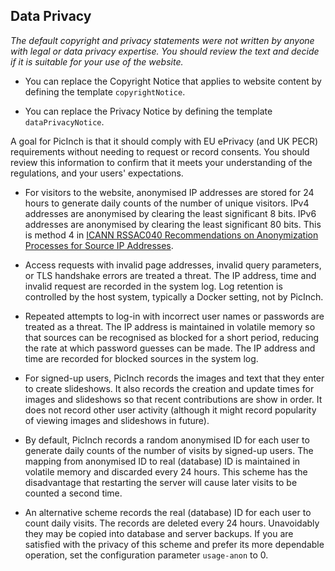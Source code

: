 ## Data Privacy
_The default copyright and privacy statements were not written by anyone with legal or data privacy expertise.
You should review the text and decide if it is suitable for your use of the website._

- You can replace the Copyright Notice that applies to website content by defining the template `copyrightNotice`.

- You can replace the Privacy Notice by defining the template `dataPrivacyNotice`.

A goal for PicInch is that it should comply with EU ePrivacy (and UK PECR) requirements without needing to request or record consents.
You should review this information to confirm that it meets your understanding of the regulations, and your users' expectations.

- For visitors to the website, anonymised IP addresses are stored for 24 hours to generate daily counts of the number of unique visitors.
IPv4 addresses are anonymised by clearing the least significant 8 bits.
IPv6 addresses are anonymised by clearing the least significant 80 bits. This is method 4 in
[ICANN RSSAC040 Recommendations on Anonymization Processes for Source IP Addresses][1].

- Access requests with invalid page addresses, invalid query parameters, or TLS handshake errors are treated a threat.
The IP address, time and invalid request are recorded in the system log.
Log retention is controlled by the host system, typically a Docker setting, not by PicInch.

- Repeated attempts to log-in with incorrect user names or passwords are treated as a threat.
The IP address is maintained in volatile memory so that sources can be recognised as blocked for a short period, reducing the rate at which password guesses can be made.
The IP address and time are recorded for blocked sources in the system log.

- For signed-up users, PicInch records the images and text that they enter to create slideshows.
It also records the creation and update times for images and slideshows so that recent contributions are show in order.
It does not record other user activity (although it might record popularity of viewing images and slideshows in future).

- By default, PicInch records a random anonymised ID for each user to generate daily counts of the number of visits by signed-up users.
The mapping from anonymised ID to real (database) ID is maintained in volatile memory and discarded every 24 hours.
This scheme has the disadvantage that restarting the server will cause later visits to be counted a second time.

- An alternative scheme records the real (database) ID for each user to count daily visits. The records are deleted every 24 hours.
Unavoidably they may be copied into database and server backups.
If you are satisfied with the privacy of this scheme and prefer its more dependable operation, set the configuration parameter `usage-anon` to 0.

[1]:    https://www.icann.org/en/system/files/files/rssac-040-07aug18-en.pdf
